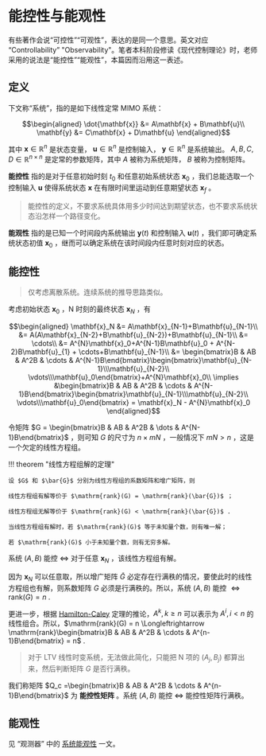 # 能控性与能观性

有些著作会说“可控性”“可观性”，表达的是同一个意思。英文对应 “Controllability” "Observability"。笔者本科阶段修读《现代控制理论》时，老师采用的说法是“能控性”“能观性”，本篇因而沿用这一表述。

## 定义

下文称“系统”，指的是如下线性定常 MIMO 系统：

$$\begin{aligned}
\dot{\mathbf{x}} &= A\mathbf{x} + B\mathbf{u}\\
\mathbf{y} &= C\mathbf{x} + D\mathbf{u}
\end{aligned}$$

其中 $\mathbf{x}\in \mathbb{R}^n$ 是状态变量， $\mathbf{u}\in\mathbb{R}^n$ 是控制输入， $\mathbf{y}\in\mathbb{R}^n$ 是系统输出。 $A,B,C,D \in \mathbb{R}^{n\times n}$ 是定常的参数矩阵，其中 $A$ 被称为系统矩阵， $B$ 被称为控制矩阵。

**能控性** 指的是对于任意初始时刻 $t_0$ 和任意初始系统状态 $\mathbf{x}_0$ ，我们总能选取一个控制输入 $\mathbf{u}$ 使得系统状态 $\mathbf{x}$ 在有限时间里运动到任意期望状态 $\mathbf{x}_f$ 。

> 能控性的定义，不要求系统具体用多少时间达到期望状态，也不要求系统状态沿怎样一个路径变化。

**能观性** 指的是已知一个时间段内系统输出 $\mathbf{y}(t)$ 和控制输入 $\mathbf{u}(t)$ ，我们即可确定系统状态初值 $\mathbf{x}_0$ ，继而可以确定系统在该时间段内任意时刻对应的状态。

## 能控性

> 仅考虑离散系统。连续系统的推导思路类似。

考虑初始状态 $\mathbf{x}_0$ ，N 时刻的最终状态 $\mathbf{x}_{N}$ ，有

$$\begin{aligned}
\mathbf{x}_N &= A\mathbf{x}_{N-1}+B\mathbf{u}_{N-1}\\
&= A(A\mathbf{x}_{N-2}+B\mathbf{u}_{N-2})+B\mathbf{u}_{N-1}\\
&= \cdots\\
&= A^{N}\mathbf{x}_0+A^{N-1}B\mathbf{u}_0 + A^{N-2}B\mathbf{u}_{1} + \cdots+B\mathbf{u}_{N-1}\\
&= \begin{bmatrix}B & AB & A^2B & \cdots & A^{N-1}B\end{bmatrix}\begin{bmatrix}\mathbf{u}_{N-1}\\\mathbf{u}_{N-2}\\ \vdots\\\mathbf{u}_0\end{bmatrix}+A^{N}\mathbf{x}_0\\
\implies &\begin{bmatrix}B & AB & A^2B & \cdots & A^{N-1}B\end{bmatrix}\begin{bmatrix}\mathbf{u}_{N-1}\\\mathbf{u}_{N-2}\\ \vdots\\\mathbf{u}_0\end{bmatrix} = \mathbf{x}_N - A^{N}\mathbf{x}_0
\end{aligned}$$

令矩阵 $G = \begin{bmatrix}B & AB & A^2B & \dots & A^{N-1}B\end{bmatrix}$ ，则可知 $G$ 的尺寸为 $n\times mN$ ，一般情况下 $mN>n$ ，这是一个欠定的线性方程组。

!!! theorem "线性方程组解的定理"

    设 $G$ 和 $\bar{G}$ 分别为线性方程组的系数矩阵和增广矩阵，则

    线性方程组有解等价于 $\mathrm{rank}(G) = \mathrm{rank}(\bar{G})$ ；

    线性方程组无解等价于 $\mathrm{rank}(G) < \mathrm{rank}(\bar{G})$ .

    当线性方程组有解时，若 $\mathrm{rank}(G)$ 等于未知量个数，则有唯一解；

    若 $\mathrm{rank}(G)$ 小于未知量个数，则有无穷多解。

系统 $(A,B)$ 能控 $\Longleftrightarrow$ 对于任意 $\mathbf{x}_N$ ，该线性方程组有解。

因为 $\mathbf{x}_N$ 可以任意取，所以增广矩阵 $\bar{G}$ 必定存在行满秩的情况，要使此时的线性方程组也有解，则系数矩阵 $G$ 必须是行满秩的。所以，系统 $(A,B)$ 能控 $\Longleftrightarrow \mathrm{rank}(G) = n$ .

更进一步，根据 [Hamilton-Caley](../../数学/高等代数/Hamilton-Cayley%20定理.md) 定理的推论，$A^k,k\ge n$ 可以表示为 $A^i, i<n$ 的线性组合。所以，$\mathrm{rank}(G) = n \Longleftrightarrow \mathrm{rank}\begin{bmatrix}B & AB & A^2B & \cdots & A^{n-1}B\end{bmatrix} = n$ .

> 对于 LTV 线性时变系统，无法做此简化，只能把 N 项的 $(A_j,B_j)$ 都算出来，然后判断矩阵 $G$ 是否行满秩。

我们称矩阵 $Q_c =\begin{bmatrix}B & AB & A^2B & \cdots & A^{n-1}B\end{bmatrix}$ 为 **能控性矩阵** 。系统 $(A,B)$ 能控 $\Longleftrightarrow$ 能控性矩阵行满秩。

## 能观性

见 “观测器” 中的 [系统能观性](../观测器/系统能观性.md) 一文。
